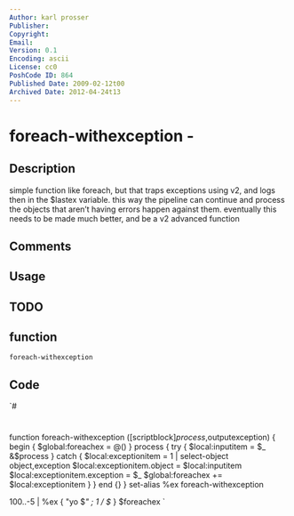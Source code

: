 ```yaml
---
Author: karl prosser
Publisher: 
Copyright: 
Email: 
Version: 0.1
Encoding: ascii
License: cc0
PoshCode ID: 864
Published Date: 2009-02-12t00
Archived Date: 2012-04-24t13
---
```


# foreach-withexception - 

## Description

simple function like foreach, but that traps exceptions using v2, and logs then in the $lastex variable. this way the pipeline can continue and process the objects that aren’t having errors happen against them. eventually this needs to be made much better, and be a v2 advanced function

## Comments



## Usage



## TODO



## function

`foreach-withexception`

## Code

`#
 #
 function foreach-withexception ([scriptblock]$process,$outputexception)
 {
   begin { $global:foreachex = @() }
   process { 
             try 
             {
             $local:inputitem = $_
             &$process 
             }
             catch
             {
             $local:exceptionitem = 1 | select-object object,exception
             $local:exceptionitem.object = $local:inputitem 
             $local:exceptionitem.exception = $_
             $global:foreachex += $local:exceptionitem
             }
           }
   end {}
 }
 set-alias %ex foreach-withexception
 
 100..-5 | %ex {  "yo $_" ;  1 / $_ }
 $foreachex
`

